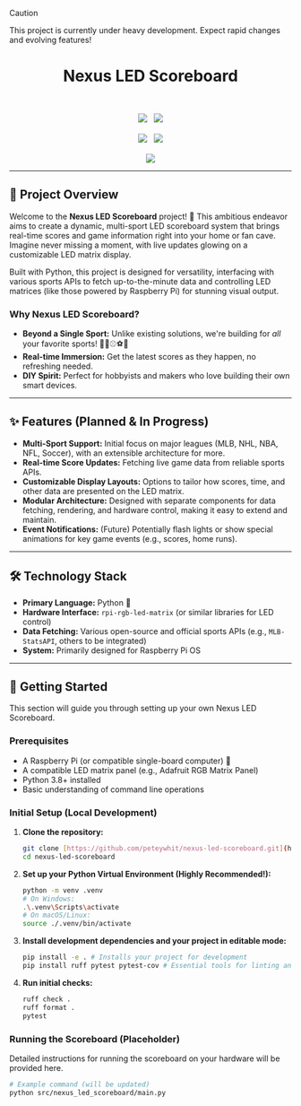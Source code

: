 >[!CAUTION]
> This project is currently under heavy development. Expect rapid changes and evolving features!

<h1 align="center">Nexus LED Scoreboard</h1>
<br>
<p align="center">
    <a href="https://github.com/peteywhit/nexus-led-scoreboard/actions/workflows/ci.yml"><img src="https://img.shields.io/github/actions/workflow/status/peteywhit/nexus-led-scoreboard/ci.yml?branch=dev&label=Dev+CI&style=for-the-badge&logo=github"/></a>
    &nbsp;&nbsp;<a href="https://github.com/peteywhit/nexus-led-scoreboard/actions/workflows/ci.yml"><img src="https://img.shields.io/github/actions/workflow/status/peteywhit/nexus-led-scoreboard/ci.yml?branch=main&label=Main+CI&style=for-the-badge&logo=github"/></a>
    <br><br>
    <a href="https://github.com/peteywhit/nexus-led-scoreboard/blob/main/LICENSE"><img src="https://img.shields.io/github/license/peteywhit/nexus-led-scoreboard?style=for-the-badge"/></a>
    &nbsp;&nbsp;<a href="https://www.python.org/"><img src="https://img.shields.io/badge/Python-3.8%2B-blue?style=for-the-badge&logo=python&logoColor=white"/></a>
    <br><br>
    <a href="https://buymeacoffee.com/peteywhit"><img src="https://img.shields.io/badge/-buy_me_a_coke-%23FFDD00?style=for-the-badge&logo=coca-cola&logoSize=auto&logoColor=black"/></a>
</p>

<!--[![Dev CI - dev Branch](https://github.com/peteywhit/nexus-led-scoreboard/actions/workflows/ci.yml/badge.svg?branch=dev&label=Dev+CI&style=for-the-badge)](https://github.com/peteywhit/nexus-led-scoreboard/actions/workflows/ci.yml)
[![Main CI - main Branch](https://github.com/peteywhit/nexus-led-scoreboard/actions/workflows/ci.yml/badge.svg?branch=main&label=Main+CI&style=for-the-badge)](https://github.com/peteywhit/nexus-led-scoreboard/actions/workflows/ci.yml)
[![GitHub release (latest)](https://img.shields.io/github/v/release/peteywhit/nexus-led-scoreboard)](https://github.com/peteywhit/nexus-led-scoreboard/releases/latest)
[![Top Language](https://img.shields.io/github/languages/top/peteywhit/nexus-led-scoreboard)](https://github.com/peteywhit/nexus-led-scoreboard)
[![License](https://img.shields.io/github/license/peteywhit/nexus-led-scoreboard?style=for-the-badge)](https://github.com/peteywhit/nexus-led-scoreboard/blob/main/LICENSE)
[![Python Version](https://img.shields.io/badge/Python-3.8%2B-blue?style=for-the-badge)](https://www.python.org/)
[![GitHub stars](https://img.shields.io/github/stars/peteywhit/nexus-led-scoreboard?style=social)](https://github.com/peteywhit/nexus-led-scoreboard/stargazers)
[![GitHub forks](https://img.shields.io/github/forks/peteywhit/nexus-led-scoreboard?style=social)](https://github.com/peteywhit/nexus-led-scoreboard/network/members)-->


---

## 🚀 Project Overview

Welcome to the **Nexus LED Scoreboard** project! 🎉 This ambitious endeavor aims to create a dynamic, multi-sport LED scoreboard system that brings real-time scores and game information right into your home or fan cave. Imagine never missing a moment, with live updates glowing on a customizable LED matrix display.

Built with Python, this project is designed for versatility, interfacing with various sports APIs to fetch up-to-the-minute data and controlling LED matrices (like those powered by Raspberry Pi) for stunning visual output.

### Why Nexus LED Scoreboard?
* **Beyond a Single Sport:** Unlike existing solutions, we're building for *all* your favorite sports! 🏈🏀⚾⚽🏒
* **Real-time Immersion:** Get the latest scores as they happen, no refreshing needed.
* **DIY Spirit:** Perfect for hobbyists and makers who love building their own smart devices.

---

## ✨ Features (Planned & In Progress)

* **Multi-Sport Support:** Initial focus on major leagues (MLB, NHL, NBA, NFL, Soccer), with an extensible architecture for more.
* **Real-time Score Updates:** Fetching live game data from reliable sports APIs.
* **Customizable Display Layouts:** Options to tailor how scores, time, and other data are presented on the LED matrix.
* **Modular Architecture:** Designed with separate components for data fetching, rendering, and hardware control, making it easy to extend and maintain.
* **Event Notifications:** (Future) Potentially flash lights or show special animations for key game events (e.g., scores, home runs).

---

## 🛠️ Technology Stack

* **Primary Language:** Python 🐍
* **Hardware Interface:** `rpi-rgb-led-matrix` (or similar libraries for LED control)
* **Data Fetching:** Various open-source and official sports APIs (e.g., `MLB-StatsAPI`, others to be integrated)
* **System:** Primarily designed for Raspberry Pi OS

---

## 🚀 Getting Started

This section will guide you through setting up your own Nexus LED Scoreboard.

### Prerequisites
* A Raspberry Pi (or compatible single-board computer) 🥧
* A compatible LED matrix panel (e.g., Adafruit RGB Matrix Panel)
* Python 3.8+ installed
* Basic understanding of command line operations

### Initial Setup (Local Development)

1.  **Clone the repository:**
    ```bash
    git clone [https://github.com/peteywhit/nexus-led-scoreboard.git](https://github.com/peteywhit/nexus-led-scoreboard.git)
    cd nexus-led-scoreboard
    ```
2.  **Set up your Python Virtual Environment (Highly Recommended!):**
    ```bash
    python -m venv .venv
    # On Windows:
    .\.venv\Scripts\activate
    # On macOS/Linux:
    source ./.venv/bin/activate
    ```
3.  **Install development dependencies and your project in editable mode:**
    ```bash
    pip install -e . # Installs your project for development
    pip install ruff pytest pytest-cov # Essential tools for linting and testing
    ```
4.  **Run initial checks:**
    ```bash
    ruff check .
    ruff format .
    pytest
    ```

### Running the Scoreboard (Placeholder)

Detailed instructions for running the scoreboard on your hardware will be provided here.

```bash
# Example command (will be updated)
python src/nexus_led_scoreboard/main.py